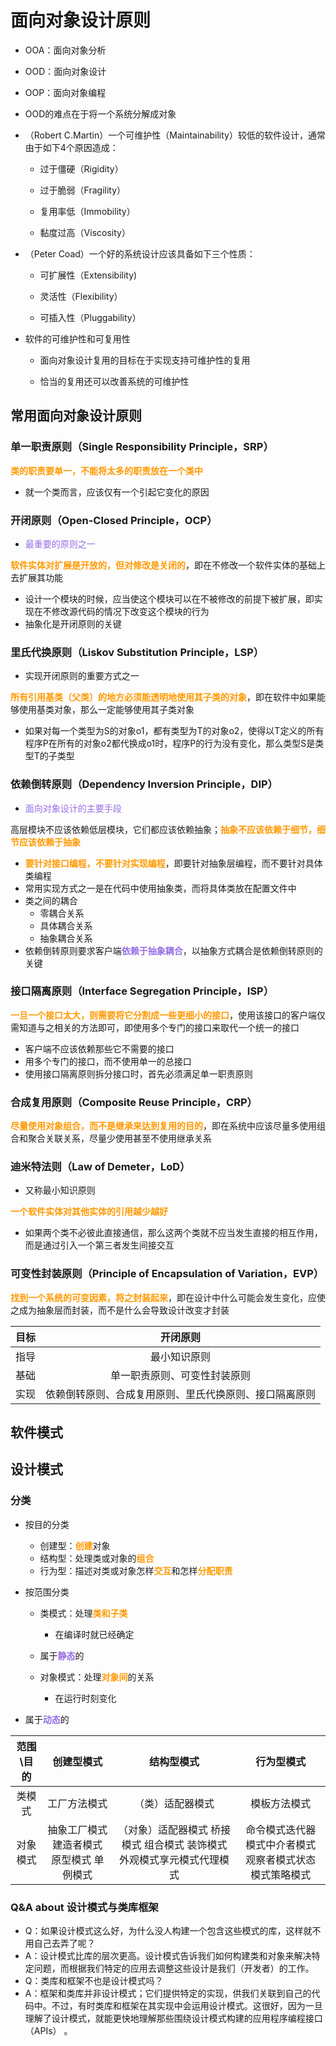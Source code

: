 # 面向对象设计原则

- OOA：面向对象分析

- OOD：面向对象设计

- OOP：面向对象编程

- OOD的难点在于将一个系统分解成对象

- （Robert C.Martin）一个可维护性（Maintainability）较低的软件设计，通常由于如下4个原因造成：

  - 过于僵硬（Rigidity）

  - 过于脆弱（Fragility）

  - 复用率低（Immobility）

  - 黏度过高（Viscosity）

- （Peter Coad）一个好的系统设计应该具备如下三个性质：

  - 可扩展性（Extensibility)

  - 灵活性（Flexibility）

  - 可插入性（Pluggability）

- 软件的可维护性和可复用性

  - 面向对象设计复用的目标在于实现支持可维护性的复用

  - 恰当的复用还可以改善系统的可维护性

## 常用面向对象设计原则

### 单一职责原则（Single Responsibility Principle，SRP）

<font color=#FF9900>**类的职责要单一，不能将太多的职责放在一个类中**</font>

- 就一个类而言，应该仅有一个引起它变化的原因

### 开闭原则（Open-Closed Principle，OCP）

- <font color=#956FE7>最重要的原则之一</font>

<font color=#FF9900>**软件实体对扩展是开放的，但对修改是关闭的**</font>，即在不修改一个软件实体的基础上去扩展其功能

- 设计一个模块的时候，应当使这个模块可以在不被修改的前提下被扩展，即实现在不修改源代码的情况下改变这个模块的行为
- 抽象化是开闭原则的关键

### 里氏代换原则（Liskov Substitution Principle，LSP）

- 实现开闭原则的重要方式之一

<font color=#FF9900>**所有引用基类（父类）的地方必须能透明地使用其子类的对象**</font>，即在软件中如果能够使用基类对象，那么一定能够使用其子类对象

- 如果对每一个类型为S的对象o1，都有类型为T的对象o2，使得以T定义的所有程序P在所有的对象o2都代换成o1时，程序P的行为没有变化，那么类型S是类型T的子类型

### 依赖倒转原则（Dependency Inversion Principle，DIP）

- <font color=#956FE7>面向对象设计的主要手段</font>

高层模块不应该依赖低层模块，它们都应该依赖抽象；<font color=#FF9900>**抽象不应该依赖于细节，细节应该依赖于抽象**</font>

- <font color=#FF9900>**要针对接口编程，不要针对实现编程**</font>，即要针对抽象层编程，而不要针对具体类编程
- 常用实现方式之一是在代码中使用抽象类，而将具体类放在配置文件中
- 类之间的耦合
  - 零耦合关系
  - 具体耦合关系
  - 抽象耦合关系
- 依赖倒转原则要求客户端<font color=#956FE7>**依赖于抽象耦合**</font>，以抽象方式耦合是依赖倒转原则的关键

### 接口隔离原则（Interface Segregation Principle，ISP）

<font color=#FF9900>**一旦一个接口太大，则需要将它分割成一些更细小的接口**</font>，使用该接口的客户端仅需知道与之相关的方法即可，即使用多个专门的接口来取代一个统一的接口

- 客户端不应该依赖那些它不需要的接口
- 用多个专门的接口，而不使用单一的总接口
- 使用接口隔离原则拆分接口时，首先必须满足单一职责原则

### 合成复用原则（Composite Reuse Principle，CRP）

<font color=#FF9900>**尽量使用对象组合，而不是继承来达到复用的目的**</font>，即在系统中应该尽量多使用组合和聚合关联关系，尽量少使用甚至不使用继承关系

### 迪米特法则（Law of Demeter，LoD）

- 又称最小知识原则

<font color=#FF9900>**一个软件实体对其他实体的引用越少越好**</font>

- 如果两个类不必彼此直接通信，那么这两个类就不应当发生直接的相互作用，而是通过引入一个第三者发生间接交互

### 可变性封装原则（Principle of Encapsulation of Variation，EVP）

<font color=#FF9900>**找到一个系统的可变因素，将之封装起来**</font>，即在设计中什么可能会发生变化，应使之成为抽象层而封装，而不是什么会导致设计改变才封装

| 目标 |                        开闭原则                        |
| :--: | :----------------------------------------------------: |
| 指导 |                      最小知识原则                      |
| 基础 |              单一职责原则、可变性封装原则              |
| 实现 | 依赖倒转原则、合成复用原则、里氏代换原则、接口隔离原则 |

## 软件模式



## 设计模式

### 分类

- 按目的分类

  - 创建型：<font color=#FF9900>**创建**</font>对象
  - 结构型：处理类或对象的<font color=#FF9900>**组合**</font>
  - 行为型：描述对类或对象怎样<font color=#FF9900>**交互**</font>和怎样<font color=#FF9900>**分配职责**</font>

- 按范围分类

  - 类模式：处理<font color=#FF9900>**类和子类**</font>

    - 在编译时就已经确定
  - 属于<font color=#956FE7>**静态**</font>的
    
  - 对象模式：处理<font color=#FF9900>**对象间**</font>的关系

    - 在运行时刻变化
- 属于<font color=#956FE7>**动态**</font>的

| 范围\目的 |                创建型模式                 |                          结构型模式                          |                       行为型模式                       |
| :-------: | :---------------------------------------: | :----------------------------------------------------------: | :----------------------------------------------------: |
|  类模式   |               工厂方法模式                |                       （类）适配器模式                       |                      模板方法模式                      |
| 对象模式  | 抽象工厂模式 建造者模式 原型模式 单例模式 | （对象）适配器模式 桥接模式 组合模式 装饰模式 外观模式享元模式代理模式 | 命令模式迭代器模式中介者模式观察者模式状态模式策略模式 |

### Q&A about 设计模式与类库框架

- Q：如果设计模式这么好，为什么没人构建一个包含这些模式的库，这样就不用自己去弄了呢？
- A：设计模式比库的层次更高。设计模式告诉我们如何构建类和对象来解决特定问题，而根据我们特定的应用去调整这些设计是我们（开发者）的工作。
- Q：类库和框架不也是设计模式吗？
- A：框架和类库并非设计模式；它们提供特定的实现，供我们关联到自己的代码中。不过，有时类库和框架在其实现中会运用设计模式。这很好，因为一旦理解了设计模式，就能更快地理解那些围绕设计模式构建的应用程序编程接口（APIs） 。